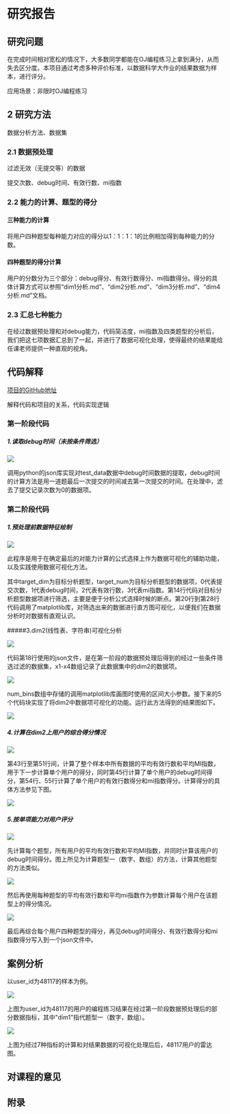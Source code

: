 # 研究报告



## 研究问题

在完成时间相对宽松的情况下，大多数同学都能在OJ编程练习上拿到满分，从而失去区分度。本项目通过考虑多种评价标准，以数据科学大作业的结果数据为样本，进行评分。

应用场景：非限时OJ编程练习

## 2 研究方法

数据分析方法、数据集

### 2.1 数据预处理

过滤无效（无提交等）的数据

提交次数、debug时间、有效行数、mi指数

### 2.2 能力的计算、题型的得分

####  三种能力的计算

将用户四种题型每种能力对应的得分以1：1：1：1的比例相加得到每种能力的分数。


#### 四种题型的得分计算
用户的分数分为三个部分：debug得分、有效行数得分、mi指数得分。得分的具体计算方式可以参照“dim1分析.md”、“dim2分析.md”、“dim3分析.md”、“dim4分析.md”文档。



### 2.3 汇总七种能力

在经过数据预处理和对debug能力，代码简洁度，mi指数及四类题型的分析后，我们把这七项数据汇总到了一起，并进行了数据可视化处理，使得最终的结果能给任课老师提供一种直观的视角。



## 代码解释

[项目的GitHub地址](https://github.com/SMSEczy666/BigJob)

解释代码和项目的关系，代码实现逻辑



### 第一阶段代码

##### 1.读取debug时间（未按条件筛选）

![](https://wmx-markdown-pic.oss-cn-chengdu.aliyuncs.com/readtime.jpg)

​	调用python的json库实现对test_data数据中debug时间数据的提取，debug时间的计算方法是用一道题最后一次提交的时间减去第一次提交的时间。在处理中，滤去了提交记录次数为0的数据项。



### 第二阶段代码

##### 1.预处理前数据特征绘制

![](https://wmx-markdown-pic.oss-cn-chengdu.aliyuncs.com/预处理前数据特征绘制.jpg)

​	此程序是用于在确定最后的对能力计算的公式选择上作为数据可视化的辅助功能，以及实践使用数据可视化方法。

​	其中target_dim为目标分析题型，target_num为目标分析题型的数据项，0代表提交次数，1代表debug时间，2代表有效行数，3代表mi指数。第14行代码对目标分析题型数据项进行筛选，主要是便于分析公式选择时候的断点。第20行到第28行代码调用了matplotlib库，对筛选出来的数据进行直方图可视化，以便我们在数据分析时对数据有直观认识。

#####3.dim2(线性表、字符串)可视化分析

![](https://wmx-markdown-pic.oss-cn-chengdu.aliyuncs.com/dim2分析图1.jpg)

​	代码第18行使用的json文件，是在第一阶段的数据预处理后得到的经过一些条件筛选过滤的数据集，x1-x4数组记录了此数据集中的dim2的数据项。

![](https://wmx-markdown-pic.oss-cn-chengdu.aliyuncs.com/dim2分析图2.jpg)

​	num_bins数组中存储的调用matplotlib库画图时使用的区间大小参数。接下来的5个代码块实现了将dim2中数据项可视化的功能。运行此方法得到的结果图如下。

![](https://wmx-markdown-pic.oss-cn-chengdu.aliyuncs.com/效果图.jpg)



##### 4.计算在dim2上用户的综合得分情况

![](https://wmx-markdown-pic.oss-cn-chengdu.aliyuncs.com/finalScore.jpg)

​	第43行至第51行间，计算了整个样本中所有数据的平均有效行数和平均MI指数，用于下一步计算单个用户的得分，同时第45行计算了单个用户的debug时间得分，第54行、55行计算了单个用户的有效行数得分和mi指数得分。计算得分的具体方法参见下图。

![](https://wmx-markdown-pic.oss-cn-chengdu.aliyuncs.com/finalScore方法.jpg)



##### 5.按单项能力对用户评分

![](https://wmx-markdown-pic.oss-cn-chengdu.aliyuncs.com/calThree1.jpg)

​	先计算每个题型，所有用户的平均有效行数和平均MI指数，并同时计算该用户的debug时间得分。图上所见为计算题型一（数字、数组）的方法，计算其他题型的方法类似。

![](https://wmx-markdown-pic.oss-cn-chengdu.aliyuncs.com/calThree2.jpg)

​	然后再使用每种题型的平均有效行数和平均mi指数作为参数计算每个用户在该题型上的得分情况。

![](https://wmx-markdown-pic.oss-cn-chengdu.aliyuncs.com/calThree3.jpg)

​	最后再综合每个用户四种题型的得分，再见debug时间得分、有效行数得分和mi指数得分写入到一个json文件中。









## 案例分析

以user_id为48117的样本为例。

![](https://wmx-markdown-pic.oss-cn-chengdu.aliyuncs.com/48117数据预处理后数据.png.jpg)

上图为user_id为48117的用户的编程练习结果在经过第一阶段数据预处理后的部分数据指标，其中"dim1"指代题型一（数字，数组）。

![](https://wmx-markdown-pic.oss-cn-chengdu.aliyuncs.com/radar_chart_user_48117.png)

上图为经过7种指标的计算和对结果数据的可视化处理后后，48117用户的雷达图。





## 对课程的意见



## 附录











